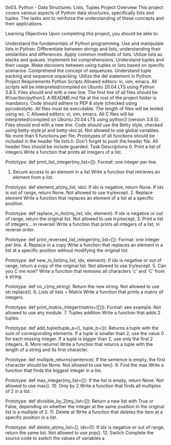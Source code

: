 0x03. Python - Data Structures: Lists, Tuples
Project Overview
This project covers various aspects of Python data structures, specifically lists and tuples. The tasks aim to reinforce the understanding of these concepts and their applications.

Learning Objectives
Upon completing this project, you should be able to:

Understand the fundamentals of Python programming.
Use and manipulate lists in Python.
Differentiate between strings and lists, understanding their similarities and differences.
Apply common methods of lists.
Utilize lists as stacks and queues.
Implement list comprehensions.
Understand tuples and their usage.
Make decisions between using tuples or lists based on specific scenarios.
Comprehend the concept of sequences.
Understand tuple packing and sequence unpacking.
Utilize the del statement in Python.
Project Requirements
Python Scripts
Allowed editors: vi, vim, emacs.
All scripts will be interpreted/compiled on Ubuntu 20.04 LTS using Python 3.8.5.
Files should end with a new line.
The first line of all files should be #!/usr/bin/python3.
A README.md file at the root of the project folder is mandatory.
Code should adhere to PEP 8 style (checked using pycodestyle).
All files must be executable.
The length of files will be tested using wc.
C
Allowed editors: vi, vim, emacs.
All C files will be interpreted/compiled on Ubuntu 20.04 LTS using python3 (version 3.8.5).
Files should end with a new line.
Code should use the Betty style, checked using betty-style.pl and betty-doc.pl.
Not allowed to use global variables.
No more than 5 functions per file.
Prototypes of all functions should be included in the header file lists.h.
Don't forget to push the header file.
All header files should be include guarded.
Task Descriptions
0. Print a list of integers
Write a function that prints all integers of a list.

Prototype: def print_list_integer(my_list=[]):
Format: one integer per line.
1. Secure access to an element in a list
Write a function that retrieves an element from a list.

Prototype: def element_at(my_list, idx):
If idx is negative, return None.
If idx is out of range, return None.
Not allowed to use try/except.
2. Replace element
Write a function that replaces an element of a list at a specific position.

Prototype: def replace_in_list(my_list, idx, element):
If idx is negative or out of range, return the original list.
Not allowed to use try/except.
3. Print a list of integers... in reverse!
Write a function that prints all integers of a list, in reverse order.

Prototype: def print_reversed_list_integer(my_list=[]):
Format: one integer per line.
4. Replace in a copy
Write a function that replaces an element in a list at a specific position without modifying the original list.

Prototype: def new_in_list(my_list, idx, element):
If idx is negative or out of range, return a copy of the original list.
Not allowed to use try/except.
5. Can you C me now?
Write a function that removes all characters 'c' and 'C' from a string.

Prototype: def no_c(my_string):
Return the new string.
Not allowed to use str.replace().
6. Lists of lists = Matrix
Write a function that prints a matrix of integers.

Prototype: def print_matrix_integer(matrix=[[]]):
Format: see example.
Not allowed to use any module.
7. Tuples addition
Write a function that adds 2 tuples.

Prototype: def add_tuple(tuple_a=(), tuple_b=()):
Returns a tuple with the sum of corresponding elements.
If a tuple is smaller than 2, use the value 0 for each missing integer.
If a tuple is bigger than 2, use only the first 2 integers.
8. More returns!
Write a function that returns a tuple with the length of a string and its first character.

Prototype: def multiple_returns(sentence):
If the sentence is empty, the first character should be None.
Not allowed to use len().
9. Find the max
Write a function that finds the biggest integer in a list.

Prototype: def max_integer(my_list=[]):
If the list is empty, return None.
Not allowed to use max().
10. Only by 2
Write a function that finds all multiples of 2 in a list.

Prototype: def divisible_by_2(my_list=[]):
Return a new list with True or False, depending on whether the integer at the same position in the original list is a multiple of 2.
11. Delete at
Write a function that deletes the item at a specific position in a list.

Prototype: def delete_at(my_list=[], idx=0):
If idx is negative or out of range, return the same list.
Not allowed to use pop().
12. Switch
Complete the source code to switch the values of variables a 

